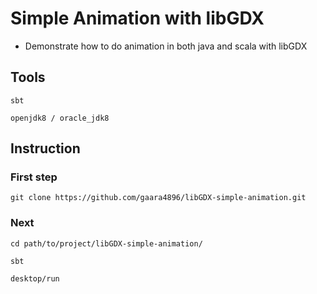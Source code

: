 # Simple Animation with libGDX

- Demonstrate how to do animation in both java and scala with libGDX

## Tools

`sbt`

`openjdk8 / oracle_jdk8`

## Instruction

### First step

`git clone https://github.com/gaara4896/libGDX-simple-animation.git`

### Next

`cd path/to/project/libGDX-simple-animation/`

`sbt`

`desktop/run`
